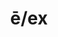 ---
title: ē/ex
meaning: out of
ch: [two, four, nine, mt, mt8thru9, 7r]
pos: preposition
di: (takes ablative)
six: y
---